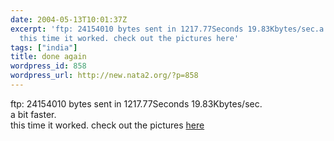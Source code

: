 ```yaml
---
date: 2004-05-13T10:01:37Z
excerpt: 'ftp: 24154010 bytes sent in 1217.77Seconds 19.83Kbytes/sec.a bit faster.
  this time it worked. check out the pictures here'
tags: ["india"]
title: done again
wordpress_id: 858
wordpress_url: http://new.nata2.org/?p=858
---
```


ftp: 24154010 bytes sent in 1217.77Seconds 19.83Kbytes/sec.<br/>a bit faster. <Br>this time it worked. check out the pictures <a href="http://nata2.info/?path=pictures%2Fevents%2F2004%3A05%3A13_india">here</a>
